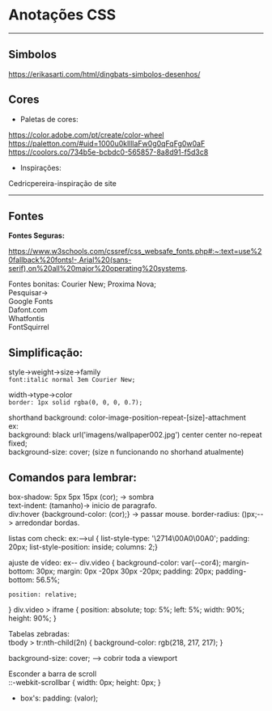# Anotações CSS
***
## Simbolos  
https://erikasarti.com/html/dingbats-simbolos-desenhos/
## Cores
* Paletas de cores:

https://color.adobe.com/pt/create/color-wheel
https://paletton.com/#uid=1000u0kllllaFw0g0qFqFg0w0aF
https://coolors.co/734b5e-bcbdc0-565857-8a8d91-f5d3c8

* Inspirações:

Cedricpereira-inspiração de site
***
## Fontes

__Fontes Seguras:__ 

https://www.w3schools.com/cssref/css_websafe_fonts.php#:~:text=use%20fallback%20fonts!-,Arial%20(sans-serif),on%20all%20major%20operating%20systems.

Fontes bonitas: Courier New; Proxima Nova;<br>Pesquisar-><br>
Google Fonts<br>Dafont.com<br>Whatfontis<br>FontSquirrel

## Simplificação:<br>
style->weight->size->family <br> `font:italic normal 3em Courier New;`

 width->type->color<br>`border: 1px solid rgba(0, 0, 0, 0.7);`

shorthand background:  color-image-position-repeat-[size]-attachment  
ex:  
background: black url('imagens/wallpaper002.jpg') center center no-repeat fixed;  
background-size: cover;   (size n funcionando no shorhand atualmente)


 ## Comandos para lembrar:

box-shadow: 5px 5px 15px (cor); -> sombra  
text-indent: (tamanho)-> inicio de paragrafo.  
div:hover {background-color: (cor);} -> passar mouse.
border-radius: ()px;--> arredondar bordas.

listas com check:
ex:-->ul {
    list-style-type: '\2714\00A0\00A0';
    padding: 20px;
    list-style-position: inside;
    columns: 2;}

ajuste de vídeo: ex--
div.video {
    background-color: var(--cor4);
    margin-bottom: 30px;
    margin: 0px -20px 30px -20px;
    padding: 20px;
    padding-bottom: 56.5%;
    
    position: relative;
}
div.video > iframe {
    position: absolute;
    top: 5%;
    left: 5%;
    width: 90%;
    height: 90%;
}

Tabelas zebradas:   
tbody > tr:nth-child(2n) {
            background-color: rgb(218, 217, 217);
}

background-size: cover; --> cobrir toda a viewport

Esconder a barra de scroll  
 ::-webkit-scrollbar {
            width: 0px;
            height: 0px;
}






* box's: 
padding: (valor);

